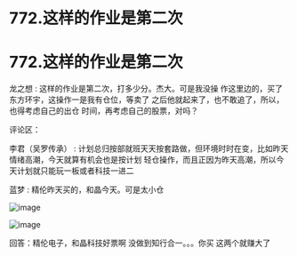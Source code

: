 # 772.这样的作业是第二次

# 772.这样的作业是第二次

龙之想 : 这样的作业是第二次，打多少分。杰大。可是我没操 作这里边的，买了东方环宇，这操作一是我有仓位，等卖了 之后他就起来了，也不敢追了，所以，也得考虑自己的出仓 时间，再考虑自己的股票，对吗？

评论区：

李君（吴罗传承） : 计划总归按部就班天天按套路做，但环境时时在变，比如昨天情绪高潮，今天就算有机会也是按计划 轻仓操作，而且正因为昨天高潮，所以今天计划就只能玩一板或者科技一进二

蓝梦 : 精伦昨天买的，和晶今天。可是太小仓

![image](img/Image_262.png)

![image](img/Image_263.png)

回答：精伦电子，和晶科技好票啊 没做到知行合一。。。你买 这两个就赚大了